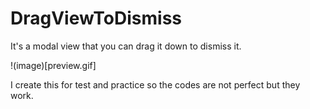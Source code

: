# DragViewToDismiss
It's a modal view that you can drag it down to dismiss it.


!(image)[preview.gif]


I create this for test and practice so the codes are not perfect but they work.

